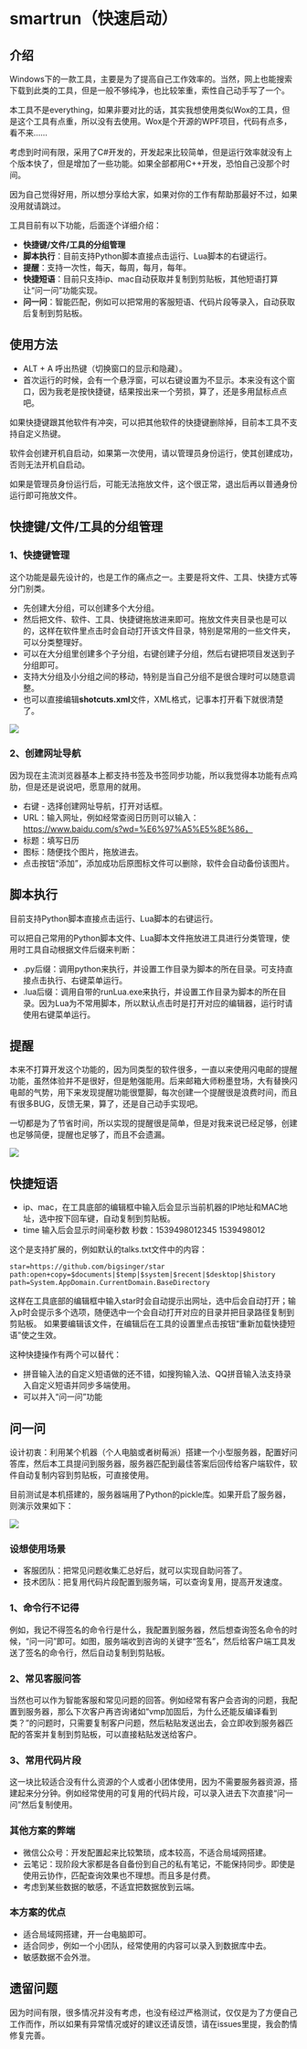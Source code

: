
# smartrun（快速启动）
## 介绍
Windows下的一款工具，主要是为了提高自己工作效率的。当然，网上也能搜索下载到此类的工具，但是一般不够纯净，也比较笨重，索性自己动手写了一个。

本工具不是everything，如果非要对比的话，其实我想使用类似Wox的工具，但是这个工具有点重，所以没有去使用。Wox是个开源的WPF项目，代码有点多，看不来……

考虑到时间有限，采用了C#开发的，开发起来比较简单，但是运行效率就没有上个版本快了，但是增加了一些功能。如果全部都用C++开发，恐怕自己没那个时间。

因为自己觉得好用，所以想分享给大家，如果对你的工作有帮助那最好不过，如果没用就请跳过。

工具目前有以下功能，后面逐个详细介绍：
- **快捷键/文件/工具的分组管理**
- **脚本执行**：目前支持Python脚本直接点击运行、Lua脚本的右键运行。
- **提醒**：支持一次性，每天，每周，每月，每年。
- **快捷短语**：目前只支持ip、mac自动获取并复制到剪贴板，其他短语打算让“问一问”功能实现。
- **问一问**：智能匹配，例如可以把常用的客服短语、代码片段等录入，自动获取后复制到剪贴板。

## 使用方法
- ALT + A 呼出热键（切换窗口的显示和隐藏）。
- 首次运行的时候，会有一个悬浮窗，可以右键设置为不显示。本来没有这个窗口，因为我老是按快捷键，结果按出来一个劳损，算了，还是多用鼠标点点吧。

如果快捷键跟其他软件有冲突，可以把其他软件的快捷键删除掉，目前本工具不支持自定义热键。

软件会创建开机自启动，如果第一次使用，请以管理员身份运行，使其创建成功，否则无法开机自启动。

如果是管理员身份运行后，可能无法拖放文件，这个很正常，退出后再以普通身份运行即可拖放文件。

## 快捷键/文件/工具的分组管理
### 1、快捷键管理
这个功能是最先设计的，也是工作的痛点之一。主要是将文件、工具、快捷方式等分门别类。

- 先创建大分组，可以创建多个大分组。
- 然后把文件、软件、工具、快捷键拖放进来即可。拖放文件夹目录也是可以的，这样在软件里点击时会自动打开该文件目录，特别是常用的一些文件夹，可以分类整理好。
- 可以在大分组里创建多个子分组，右键创建子分组，然后右键把项目发送到子分组即可。
- 支持大分组及小分组之间的移动，特别是当自己分组不是很合理时可以随意调整。
- 也可以直接编辑**shotcuts.xml**文件，XML格式，记事本打开看下就很清楚了。

![](./images/shotcuts.png)

### 2、创建网址导航
因为现在主流浏览器基本上都支持书签及书签同步功能，所以我觉得本功能有点鸡肋，但是还是说说吧，愿意用的就用。
- 右键 - 选择创建网址导航，打开对话框。
- URL：输入网址，例如经常查阅日历则可以输入：https://www.baidu.com/s?wd=%E6%97%A5%E5%8E%86，
- 标题：填写日历
- 图标：随便找个图片，拖放进去。
- 点击按钮“添加”，添加成功后原图标文件可以删除，软件会自动备份该图片。


## 脚本执行
目前支持Python脚本直接点击运行、Lua脚本的右键运行。

可以把自己常用的Python脚本文件、Lua脚本文件拖放进工具进行分类管理，使用时工具自动根据文件后缀来判断：
- .py后缀：调用python来执行，并设置工作目录为脚本的所在目录。可支持直接点击执行、右键菜单运行。
- .lua后缀：调用自带的runLua.exe来执行，并设置工作目录为脚本的所在目录。因为Lua为不常用脚本，所以默认点击时是打开对应的编辑器，运行时请使用右键菜单运行。


## 提醒
本来不打算开发这个功能的，因为同类型的软件很多，一直以来使用闪电邮的提醒功能，虽然体验并不是很好，但是勉强能用。后来邮箱大师粉墨登场，大有替换闪电邮的气势，用下来发现提醒功能很蹩脚，每次创建一个提醒很是浪费时间，而且有很多BUG，反馈无果，算了，还是自己动手实现吧。

一切都是为了节省时间，所以实现的提醒很是简单，但是对我来说已经足够，创建也足够简便，提醒也足够了，而且不会遗漏。

![](./images/reminder.png)

## 快捷短语
- ip、mac，在工具底部的编辑框中输入后会显示当前机器的IP地址和MAC地址，选中按下回车键，自动复制到剪贴板。
- time 输入后会显示时间毫秒数 秒数：1539498012345 1539498012

这个是支持扩展的，例如默认的talks.txt文件中的内容：
```none
star=https://github.com/bigsinger/star
path:open+copy=$documents|$temp|$system|$recent|$desktop|$history
path=System.AppDomain.CurrentDomain.BaseDirectory
```
这样在工具底部的编辑框中输入star时会自动提示出网址，选中后会自动打开；输入p时会提示多个选项，随便选中一个会自动打开对应的目录并把目录路径复制到剪贴板。
如果要编辑该文件，在编辑后在工具的设置里点击按钮“重新加载快捷短语”使之生效。

这种快捷操作有两个可以替代：

- 拼音输入法的自定义短语做的还不错，如搜狗输入法、QQ拼音输入法支持录入自定义短语并同步多端使用。
- 可以并入“问一问”功能


## 问一问
设计初衷：利用某个机器（个人电脑或者树莓派）搭建一个小型服务器，配置好问答库，然后本工具提问到服务器，服务器匹配到最佳答案后回传给客户端软件，软件自动复制内容到剪贴板，可直接使用。

目前测试是本机搭建的，服务器端用了Python的pickle库。如果开启了服务器，则演示效果如下：

![](./images/aifaq.png)


### 设想使用场景
- 客服团队：把常见问题收集汇总好后，就可以实现自助问答了。
- 技术团队：把复用代码片段配置到服务端，可以查询复用，提高开发速度。

### 1、命令行不记得
例如，我记不得签名的命令行是什么，我配置到服务器，然后想查询签名命令的时候，“问一问”即可。如图，服务端收到咨询的关键字“签名”，然后给客户端工具发送了签名的命令行，然后自动复制到剪贴板。

### 2、常见客服问答
当然也可以作为智能客服和常见问题的回答。例如经常有客户会咨询的问题，我配置到服务器，那么下次客户再咨询诸如“vmp加固后，为什么还能反编译看到类？”的问题时，只需要复制客户问题，然后粘贴发送出去，会立即收到服务器匹配的答案并复制到剪贴板，可以直接粘贴发送给客户。

### 3、常用代码片段
这一块比较适合没有什么资源的个人或者小团体使用，因为不需要服务器资源，搭建起来分分钟。例如经常使用的可复用的代码片段，可以录入进去下次直接“问一问”然后复制使用。

### 其他方案的弊端
- 微信公众号：开发配置起来比较繁琐，成本较高，不适合局域网搭建。
- 云笔记：现阶段大家都是各自备份到自己的私有笔记，不能保持同步。即使是使用云协作，匹配查询效果也不理想。而且多是付费。
- 考虑到某些数据的敏感，不适宜把数据放到云端。

### 本方案的优点
- 适合局域网搭建，开一台电脑即可。
- 适合同步，例如一个小团队，经常使用的内容可以录入到数据库中去。
- 敏感数据不会外泄。


## 遗留问题
因为时间有限，很多情况并没有考虑，也没有经过严格测试，仅仅是为了方便自己工作而作，所以如果有异常情况或好的建议还请反馈，请在issues里提，我会酌情修复完善。
